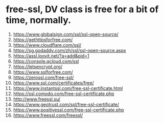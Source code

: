 free-ssl, DV class is free for a bit of time, normally.
========

1. https://www.globalsign.com/ssl/ssl-open-source/
2. https://gethttpsforfree.com/
3. https://www.cloudflare.com/ssl/
4. https://sg.godaddy.com/zh/ssl/ssl-open-source.aspx
5. https://assl.loovit.net/?a=add&pid=1
6. https://console.qcloud.com/ssl
7. https://letsencrypt.org/
8. https://www.sslforfree.com/
9. https://zerossl.com/free-ssl/
10. https://www.ssl.com/certificates/free/
11. https://www.instantssl.com/free-ssl-certificate.html
12. https://ssl.comodo.com/free-ssl-certificate.php
13. http://www.freessl.su/
14. https://www.geotrust.com/ssl/free-ssl-certificate/
15. https://www.positivessl.com/free-ssl-certificate.php
16. https://www.freessl.com/freessl/

